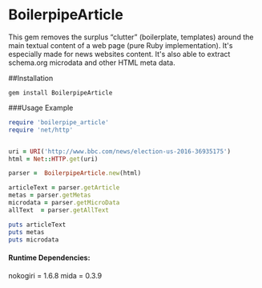 # BoilerpipeArticle
This gem removes the surplus “clutter” (boilerplate, templates) around
the main textual content of a web page (pure Ruby implementation). It's especially made for news websites content. It's also able to extract schema.org microdata and other HTML meta data.

##Installation
```
gem install BoilerpipeArticle
```

###Usage Example

```ruby
require 'boilerpipe_article'
require 'net/http'


uri = URI('http://www.bbc.com/news/election-us-2016-36935175')
html = Net::HTTP.get(uri)

parser =  BoilerpipeArticle.new(html)

articleText = parser.getArticle
metas = parser.getMetas
microdata = parser.getMicroData
allText  = parser.getAllText

puts articleText
puts metas
puts microdata
```


#### Runtime Dependencies:
nokogiri = 1.6.8
mida = 0.3.9
